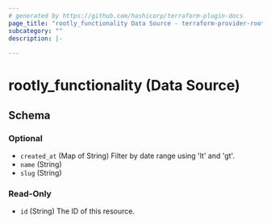 ```yaml
---
# generated by https://github.com/hashicorp/terraform-plugin-docs
page_title: "rootly_functionality Data Source - terraform-provider-rootly"
subcategory: ""
description: |-
  
---
```


# rootly_functionality (Data Source)





<!-- schema generated by tfplugindocs -->
## Schema

### Optional

- `created_at` (Map of String) Filter by date range using 'lt' and 'gt'.
- `name` (String)
- `slug` (String)

### Read-Only

- `id` (String) The ID of this resource.


